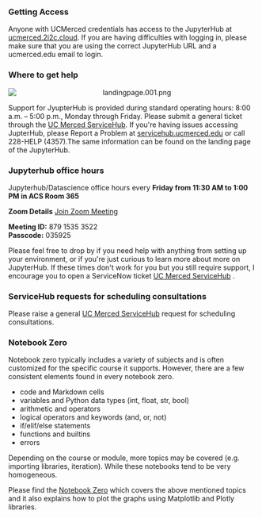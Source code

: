 ### Getting Access <!-- {docsify-ignore} -->

Anyone with UCMerced credentials has access to the JupyterHub at [ucmerced.2i2c.cloud](https://ucmerced.2i2c.cloud/hub/login). If you are having difficulties with logging in, please make sure that you are using the correct JupyterHub URL and a ucmerced.edu email to login. 
      
### Where to get help <!-- {docsify-ignore} -->
  
<div align="center" style="width: 100%;">
  <img src="./imgs/landingpage.001.png" alt="landingpage.001.png" style="max-width: 100%; height: auto; display: block; margin: 0 auto;">
</div>

Support for JyupterHub is provided during standard operating hours: 8:00 a.m. – 5:00 p.m., Monday through Friday. Please submit a general ticket through the [UC Merced ServiceHub](https://ucmerced.service-now.com/servicehub?id=public_kb_article&sys_id=3c3ee9ff1b67a0543a003112cd4bcb13&form_id=06da3f8edbfc08103c4d56f3ce9619f4).
If you're having issues accessing JupterHub, please Report a Problem at [servicehub.ucmerced.edu](https://ucmerced.service-now.com/servicehub) or call 228-HELP (4357).The same information can be found on the landing page of the JupyterHub.

     
### Jupyterhub office hours <!-- {docsify-ignore} -->
Jupyterhub/Datascience office hours every **Friday from 11:30 AM to 1:00 PM in ACS Room 365**

**Zoom Details**
[Join Zoom Meeting](https://ucmerced.zoom.us/j/87915353522?pwd=bW5zV3NCNWk5d2dvVkZwaXlObHJ3dz09)

**Meeting ID:** 879 1535 3522  
**Passcode:** 035925


Please feel free to drop by if you need help with anything from setting up your environment, or if you're just curious to learn more about more on JupyterHub. If these times don't work for you but you still require support, I encourage you to open a ServiceNow ticket [UC Merced ServiceHub](https://ucmerced.service-now.com/servicehub?id=public_kb_article&sys_id=3c3ee9ff1b67a0543a003112cd4bcb13&form_id=06da3f8edbfc08103c4d56f3ce9619f4) .

### ServiceHub requests for scheduling consultations <!-- {docsify-ignore} -->

Please raise a general [UC Merced ServiceHub](https://ucmerced.service-now.com/servicehub?id=public_kb_article&sys_id=3c3ee9ff1b67a0543a003112cd4bcb13&form_id=06da3f8edbfc08103c4d56f3ce9619f4) request for scheduling consultations.

### Notebook Zero

Notebook zero typically includes a variety of subjects and is often customized for the specific course it supports. However, there are a few consistent elements found in every notebook zero.

- code and Markdown cells
- variables and Python data types (int, float, str, bool)
- arithmetic and operators
- logical operators and keywords (and, or, not)
- if/elif/else statements
- functions and builtins
- errors

Depending on the course or module, more topics may be covered (e.g. importing libraries, iteration). While these notebooks tend to be very homogeneous.

Please find the [Notebook Zero](https://github.com/SaiUCM/Jupyterhub_Docs_Instructor/blob/main/Notebook%20Zero.ipynb) which covers the above mentioned topics and it also explains how to plot the graphs using Matplotlib and Plotly libraries.
